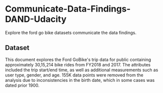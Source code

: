 # Communicate-Data-Findings-DAND-Udacity
Explore the ford go bike datasets communicate the data findings.


## Dataset
This document explores the Ford GoBike's trip data for public containing approximately 30,15,214 bike rides from FY2018 and 2017. The attributes included the trip start/end time, as well as additional measurements such as user type, gender, and age. 155K data points were removed from the analysis due to inconsistencies in the birth date, which in some cases was dated prior 1900.
